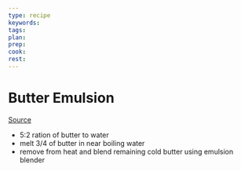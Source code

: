 ```yaml
---
type: recipe
keywords:
tags:
plan:
prep:
cook:
rest:
---
```


# Butter Emulsion

[Source](https://youtu.be/TLInSH3iJww?si=11V3raJU8uuxrmef)

- 5:2 ration of butter to water
- melt 3/4 of butter in near boiling water 
- remove from heat and blend remaining cold butter using emulsion blender